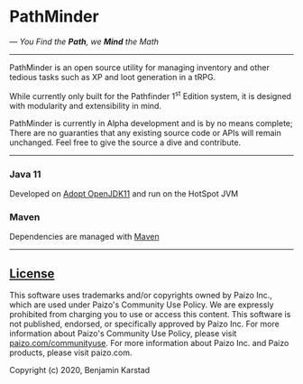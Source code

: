 # PathMinder
*— You Find the **Path**, we **Mind** the Math*

---

PathMinder is an open source utility for managing
inventory and other tedious tasks such as XP and loot generation in a tRPG.

While currently only built for the Pathfinder 1<sup>st</sup> Edition system,
it is designed with modularity and extensibility in mind.

PathMinder is currently in Alpha development and is by no means complete;
There are no guaranties that any existing source code or APIs will remain unchanged.
Feel free to give the source a dive and contribute.

---


### Java 11
Developed on [Adopt OpenJDK11](https://adoptopenjdk.net/) and run on the HotSpot JVM

### Maven
Dependencies are managed with [Maven](https://maven.apache.org/)

---

## [License](https://opensource.org/licenses/BSD-2-Clause)

This software uses trademarks and/or copyrights owned by Paizo Inc.,
which are used under Paizo's Community Use Policy.
We are expressly prohibited from charging you to use or access this content.
This software is not published, endorsed, or specifically approved by Paizo Inc.
For more information about Paizo's Community Use Policy,
please visit [paizo.com/communityuse](http://www.paizo.com/communityuse).
For more information about Paizo Inc. and Paizo products, please visit paizo.com.

Copyright (c) 2020, Benjamin Karstad
